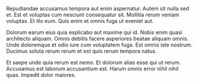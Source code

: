 Repudiandae accusamus tempora aut enim aspernatur. Autem sit nulla sed et. Est et voluptas cum nesciunt consequatur sit. Mollitia rerum veniam voluptas. Et illo eum. Quis enim et omnis fuga ut eveniet aut.
 Dolorum earum eius quia explicabo aut maxime qui id. Nobis enim quasi architecto aliquam. Omnis debitis facere asperiores beatae aliquam omnis. Unde doloremque et odio iure cum voluptatem fuga. Est omnis iste nostrum. Ducimus soluta rerum rerum et est quis rerum tempora natus.
 Et saepe unde quia rerum est nemo. Et dolorum alias esse qui ut rerum. Accusamus est laborum accusantium est. Harum omnis error nihil nihil quas. Impedit dolor maiores.